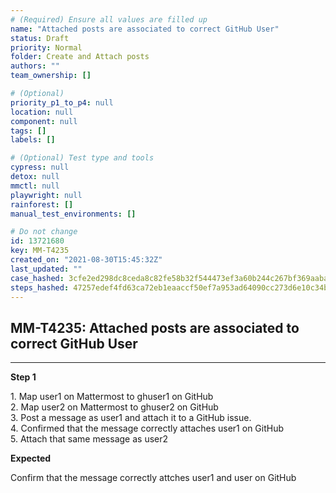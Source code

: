 ```yaml
---
# (Required) Ensure all values are filled up
name: "Attached posts are associated to correct GitHub User"
status: Draft
priority: Normal
folder: Create and Attach posts
authors: ""
team_ownership: []

# (Optional)
priority_p1_to_p4: null
location: null
component: null
tags: []
labels: []

# (Optional) Test type and tools
cypress: null
detox: null
mmctl: null
playwright: null
rainforest: []
manual_test_environments: []

# Do not change
id: 13721680
key: MM-T4235
created_on: "2021-08-30T15:45:32Z"
last_updated: ""
case_hashed: 3cfe2ed298dc8ceda8c82fe58b32f544473ef3a60b244c267bf369aabae2202fb8aa3f3e33bc94b2fb8db648dcba75d2
steps_hashed: 47257edef4fd63ca72eb1eaaccf50ef7a953ad64090cc273d6e10c34b0e020bedd4ae5a65850744be219bfa386b9221c
---
```


<!-- (Auto-generated) Based on frontmatter's "key" and "name" -->

## MM-T4235: Attached posts are associated to correct GitHub User

---

**Step 1**

1\. Map user1 on Mattermost to ghuser1 on GitHub\
2\. Map user2 on Mattermost to ghuser2 on GitHub\
3\. Post a message as user1 and attach it to a GitHub issue.\
4\. Confirmed that the message correctly attaches user1 on GitHub\
5\. Attach that same message as user2

**Expected**

Confirm that the message correctly attches user1 and user on GitHub
